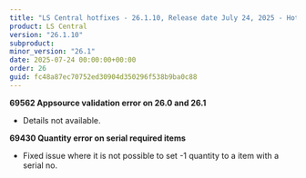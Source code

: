 ```yaml
---
title: "LS Central hotfixes - 26.1.10, Release date July 24, 2025 - Hotfixes"
product: LS Central
version: "26.1.10"
subproduct: 
minor_version: "26.1"
date: 2025-07-24 00:00:00+00:00
order: 26
guid: fc48a87ec70752ed30904d350296f538b9ba0c88
---
```


<strong>69562 Appsource validation error on 26.0 and 26.1</strong>
<ul><li>Details not available.</li></ul>
<strong>69430 Quantity error on serial required items</strong>
<ul><li>Fixed issue where it is not possible to set -1 quantity to a item with a serial no.</li></ul>
